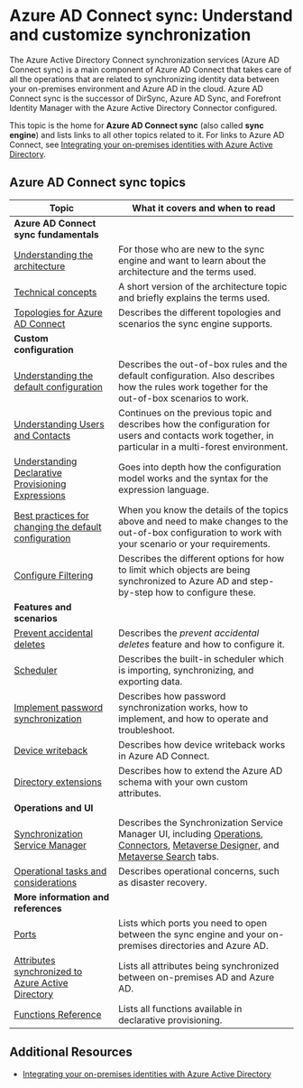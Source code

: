 <properties
	pageTitle="Azure AD Connect sync: Understand and customize synchronization | Microsoft Azure"
	description="Explains how Azure AD Connect sync works and how to customize."
	services="active-directory"
	documentationCenter=""
	authors="andkjell"
	manager="stevenpo"
	editor=""/>

<tags
	ms.service="active-directory"
	ms.workload="identity"
	ms.tgt_pltfrm="na"
	ms.devlang="na"
	ms.topic="article"
	ms.date="03/04/2016"
	ms.author="markusvi;andkjell"/>


# Azure AD Connect sync: Understand and customize synchronization
The Azure Active Directory Connect synchronization services (Azure AD Connect sync) is a main component of Azure AD Connect that takes care of all the operations that are related to synchronizing identity data between your on-premises environment and Azure AD in the cloud. Azure AD Connect sync is the successor of DirSync, Azure AD Sync, and Forefront Identity Manager with the Azure Active Directory Connector configured.

This topic is the home for **Azure AD Connect sync** (also called **sync engine**) and lists links to all other topics related to it. For links to Azure AD Connect, see [Integrating your on-premises identities with Azure Active Directory](active-directory-aadconnect.md).

## Azure AD Connect sync topics

| Topic | What it covers and when to read |
| ----- | ----- |
| **Azure AD Connect sync fundamentals** ||
| [Understanding the architecture](active-directory-aadconnectsync-understanding-architecture.md) | For those who are new to the sync engine and want to learn about the architecture and the terms used. |
| [Technical concepts](active-directory-aadconnectsync-technical-concepts.md) | A short version of the architecture topic and briefly explains the terms used. |
| [Topologies for Azure AD Connect](active-directory-aadconnect-topologies.md) | Describes the different topologies and scenarios the sync engine supports. |
| **Custom configuration** ||
| [Understanding the default configuration](active-directory-aadconnectsync-understanding-default-configuration.md)| Describes the out-of-box rules and the default configuration. Also describes how the rules work together for the out-of-box scenarios to work. |
| [Understanding Users and Contacts](active-directory-aadconnectsync-understanding-users-and-contacts.md) | Continues on the previous topic and describes how the configuration for users and contacts work together, in particular in a multi-forest environment. |
| [Understanding Declarative Provisioning Expressions](active-directory-aadconnectsync-understanding-declarative-provisioning-expressions.md) | Goes into depth how the configuration model works and the syntax for the expression language. |
| [Best practices for changing the default configuration](active-directory-aadconnectsync-best-practices-changing-default-configuration.md) | When you know the details of the topics above and need to make changes to the out-of-box configuration to work with your scenario or your requirements. |
| [Configure Filtering](active-directory-aadconnectsync-configure-filtering.md) | Describes the different options for how to limit which objects are being synchronized to Azure AD and step-by-step how to configure these. |
| **Features and scenarios** ||
| [Prevent accidental deletes](active-directory-aadconnectsync-feature-prevent-accidental-deletes.md) | Describes the *prevent accidental deletes* feature and how to configure it. |
| [Scheduler](active-directory-aadconnectsync-feature-scheduler.md) | Describes the built-in scheduler which is importing, synchronizing, and exporting data. |
| [Implement password synchronization](active-directory-aadconnectsync-implement-password-synchronization.md) | Describes how password synchronization works, how to implement, and how to operate and troubleshoot. |
| [Device writeback](active-directory-aadconnect-feature-device-writeback.md) | Describes how device writeback works in Azure AD Connect. |
| [Directory extensions](active-directory-aadconnectsync-feature-directory-extensions.md) | Describes how to extend the Azure AD schema with your own custom attributes. |
| **Operations and UI** ||
| [Synchronization Service Manager](active-directory-aadconnectsync-service-manager-ui.md) | Describes the Synchronization Service Manager UI, including [Operations](active-directory-aadconnectsync-service-manager-ui-operations.md), [Connectors](active-directory-aadconnectsync-service-manager-ui-connectors.md), [Metaverse Designer](active-directory-aadconnectsync-service-manager-ui-mvdesigner.md), and [Metaverse Search](active-directory-aadconnectsync-service-manager-ui-mvsearch.md) tabs.|
| [Operational tasks and considerations](active-directory-aadconnectsync-operations.md) | Describes operational concerns, such as disaster recovery. |
| **More information and references** ||
| [Ports](active-directory-aadconnect-ports.md) | Lists which ports you need to open between the sync engine and your on-premises directories and Azure AD. |
| [Attributes synchronized to Azure Active Directory](active-directory-aadconnectsync-attributes-synchronized.md) | Lists all attributes being synchronized between on-premises AD and Azure AD. |
| [Functions Reference](active-directory-aadconnectsync-functions-reference.md) | Lists all functions available in declarative provisioning. |

## Additional Resources

* [Integrating your on-premises identities with Azure Active Directory](active-directory-aadconnect.md)
